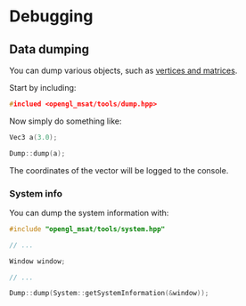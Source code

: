 # Debugging

## Data dumping

You can dump various objects, such as [vertices and matrices](vectors-matrices.md).

Start by including:
````c++
#inclued <opengl_msat/tools/dump.hpp>
````

Now simply do something like:

````c++
Vec3 a(3.0);

Dump::dump(a);
````

The coordinates of the vector will be logged to the console.

### System info
You can dump the system information with:

````c++
#include "opengl_msat/tools/system.hpp"

// ...

Window window;

// ...

Dump::dump(System::getSystemInformation(&window));
````